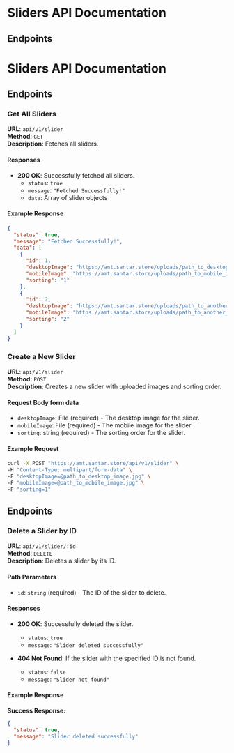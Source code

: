 
# Sliders API Documentation

## Endpoints

# Sliders API Documentation

## Endpoints

### Get All Sliders

**URL**: `api/v1/slider`  
**Method**: `GET`  
**Description**: Fetches all sliders.

#### Responses

- **200 OK**: Successfully fetched all sliders.
  - `status`: `true`
  - `message`: `"Fetched Successfully!"`
  - `data`: Array of slider objects

#### Example Response

```json
{
  "status": true,
  "message": "Fetched Successfully!",
  "data": [
    {
      "id": 1,
      "desktopImage": "https://amt.santar.store/uploads/path_to_desktop_image.jpg",
      "mobileImage": "https://amt.santar.store/uploads/path_to_mobile_image.jpg",
      "sorting": "1"
    },
    {
      "id": 2,
      "desktopImage": "https://amt.santar.store/uploads/path_to_another_desktop_image.jpg",
      "mobileImage": "https://amt.santar.store/uploads/path_to_another_mobile_image.jpg",
      "sorting": "2"
    }
  ]
}

```


### Create a New Slider

**URL**: `api/v1/slider`  
**Method**: `POST`  
**Description**: Creates a new slider with uploaded images and sorting order.

#### Request Body form data

- `desktopImage`: File (required) - The desktop image for the slider.
- `mobileImage`: File (required) - The mobile image for the slider.
- `sorting`: string (required) - The sorting order for the slider.

#### Example Request

```bash
curl -X POST "https://amt.santar.store/api/v1/slider" \
-H "Content-Type: multipart/form-data" \
-F "desktopImage=@path_to_desktop_image.jpg" \
-F "mobileImage=@path_to_mobile_image.jpg" \
-F "sorting=1"

```



## Endpoints

### Delete a Slider by ID

**URL**: `api/v1/slider/:id`  
**Method**: `DELETE`  
**Description**: Deletes a slider by its ID.

#### Path Parameters

- `id`: `string` (required) - The ID of the slider to delete.

#### Responses

- **200 OK**: Successfully deleted the slider.
  - `status`: `true`
  - `message`: `"Slider deleted successfully"`

- **404 Not Found**: If the slider with the specified ID is not found.
  - `status`: `false`
  - `message`: `"Slider not found"`

#### Example Response

**Success Response:**

```json
{
  "status": true,
  "message": "Slider deleted successfully"
}
